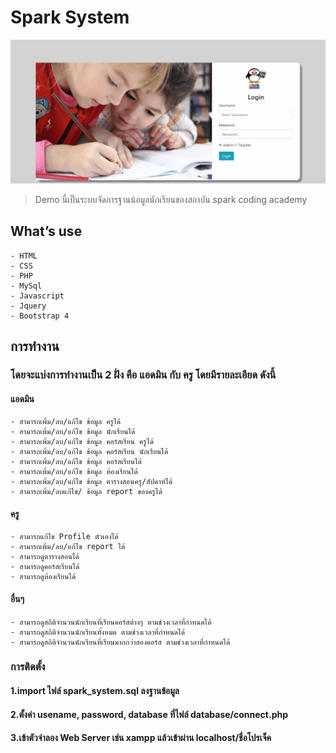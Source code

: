 # Spark System

<p align="center">
    <img src="screenshot.gif"></a>
</p>

> Demo นี้เป็นระบบจัดการฐานน้อมูลนักเรียนของสถาบัน spark coding academy 

## What’s use
    - HTML
    - CSS
    - PHP
    - MySql
    - Javascript
    - Jquery
    - Bootstrap 4


## การทำงาน
### โดยจะแบ่งการทำงานเป็น 2 ฝั่ง คือ แอดมิน กับ ครู โดยมีรายละเอียด ดังนี้ 
#### แอดมิน 
    - สามารถเพิ่ม/ลบ/แก้ไข ข้อมูล ครูได้
    - สามารถเพิ่ม/ลบ/แก้ไข ข้อมูล นักเรียนได้
    - สามารถเพิ่ม/ลบ/แก้ไข ข้อมูล คอร์สเรียน ครูได้
    - สามารถเพิ่ม/ลบ/แก้ไข ข้อมูล คอร์สเรียน นักเรียนได้
    - สามารถเพิ่ม/ลบ/แก้ไข ข้อมูล คอร์สเรียนได้
    - สามารถเพิ่ม/ลบ/แก้ไข ข้อมูล ห้องเรียนได้
    - สามารถเพิ่ม/ลบ/แก้ไข ข้อมูล ตารางสอนครู/สัปดาห์ได้
    - สามารถเพิ่ม/ลบแก้ไข/ ข้อมูล report ของครูได้
#### ครู
    - สามารถแก้ไข Profile ตัวเองได้
    - สามารถเพิ่ม/ลบ/แก้ไข report ได้
    - สามารถดูตารางสอนได้
    - สามารถดูคอร์สเรียนได้
    - สามารถดูห้องเรียนได้
#### อื่นๆ
    - สามารถดูสถิติจำนวนนักเรียนที่เรียนคอร์สต่างๆ ตามช่วงเวลาที่กำหนดได้
    - สามารถดูสถิติจำนวนนักเรียนทั้งหมด ตามช่วงเวลาที่กำหนดได้
    - สามารถดูสถิติจำนวนนักเรียนที่เรียนมากกว่าสองคอร์ส ตามช่วงเวลาที่กำหนดได้

### การติดตั้ง

#### 1.import ไฟล์ spark_system.sql ลงฐานข้อมูล
#### 2.ตั้งค่า usename, password, database ที่ไฟล์ database/connect.php
#### 3.เข้าตัวจำลอง Web Server เช่น xampp แล้วเข้าผ่าน localhost/ชื่อโปรเจ็ค

